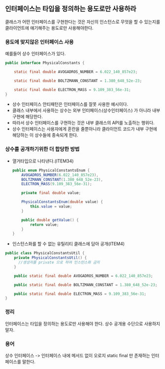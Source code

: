 ## 인터페이스는 타입을 정의하는 용도로만 사용하라

클래스가 어떤 인터페이스를 구현한다는 것은 자신의 인스턴스로 무엇을 할 수 있는지를 클라이언트에 얘기해주는 용도로만 사용해야한다.

### 용도에 맞지않은 인터페이스 사용

예를들어 상수 인터페이스가 있다.

```java
public interface PhysicalConstants {

    static final double AVOGADROS_NUMBER = 6.022_140_857e23;

    static final double BOLTZMANN_CONSTANT = 1.380_648_52e-23;

    static final double ELECTRON_MASS = 9.109_383_56e-31;
}
```

- 상수 인터페이스 안티패턴은 인터페이스를 잘못 사용한 예시이다.
- 클래스 내부에서 사용하는 상수는 외부 인터페이스(상수인터페이스) 가 아니라  내부 구현에 해당한다.
- 따라서 상수 인터페이스를 구현하는 것은 내부 클래스의 API를 노출하는 행위다.
- 상수 인터페이스는 사용자에게 혼란을 줄뿐아니라 클라이언트 코드가 내부 구현에 해당하는 이 상수들에 종속되게 한다.

### 상수를 공개하기위한 더 합당한 방법

- 열거타입으로 나타낸다.(ITEM34)
    
    ```java
    public enum PhysicalConstantsEnum {
        AVOGADROS_NUMBER(6.022_140_857e23),
        BOLTZMANN_CONSTANT(1.380_648_52e-23),
        ELECTRON_MASS(9.109_383_56e-31);
    
        private final double value;
    
        PhysicalConstantsEnum(double value) {
            this.value = value;
        }
    
        public double getValue() {
            return value;
        }
    }
    ```
    
- 인스턴스화를 할 수 없는 유틸리티 클래스에 담아 공개(ITEM4)

```java
public class PhysicalConstantsUtil {
    private PhysicalConstantsUtil() {
      //생성자를 private 으로 하여 인스턴스화 금지
    }

    public static final double AVOGADROS_NUMBER = 6.022_140_857e23;

    public static final double BOLTZMANN_CONSTANT = 1.380_648_52e-23;

    public static final double ELECTRON_MASS = 9.109_383_56e-31;
}
```

### 정리

인터페이스는 타입을 정의하는 용도로만 사용해야 한다. 상수 공개용 수단으로 사용하지 말자.

### 용어

상수 인터페이스 -> 인터페이스 내에 메서드 없이 오로지 static final 만 존재하는 인터페이스를 말한다.
